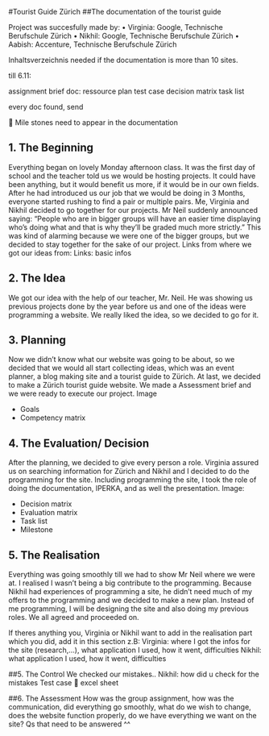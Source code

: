 #Tourist Guide Zürich
##The documentation of the tourist guide

Project was succesfully made by:
•	Virginia: Google, Technische Berufschule Zürich
•	Nikhil: Google, Technische Berufschule Zürich
•	Aabish: Accenture, Technische Berufschule Zürich


Inhaltsverzeichnis needed if the documentation is more than 10 sites.


till 6.11:

assignment brief
doc:
ressource plan 
test case
decision matrix
task list
	
every doc found, send



	Mile stones need to appear in the documentation


## 1. The Beginning
Everything began on lovely Monday afternoon class. It was the first day of school and the teacher told us we would be hosting projects. It could have been anything, but it would benefit us more, if it would be in our own fields. 
After he had introduced us our job that we would be doing in 3 Months, everyone started rushing to find a pair or multiple pairs. Me, Virginia and Nikhil decided to go together for our projects. Mr Neil suddenly announced saying: “People who are in bigger groups will have an easier time displaying who’s doing what and that is why they’ll be graded much more strictly.” This was kind of alarming because we were one of the bigger groups, but we decided to stay together for the sake of our project.
Links from where we got our ideas from:
Links: basic infos

## 2. The Idea 
We got our idea with the help of our teacher, Mr. Neil. He was showing us previous projects done by the year before us and one of the ideas were programming a website. We really liked the idea, so we decided to go for it.

## 3. Planning
Now we didn’t know what our website was going to be about, so we decided that we would all start collecting ideas, which was an event planner, a blog making site and a tourist guide to Zürich. At last, we decided to make a Zürich tourist guide website. We made a Assessment brief and we were ready to execute our project. 
Image
-	Goals
-	Competency matrix

## 4. The Evaluation/ Decision 
After the planning, we decided to give every person a role. Virginia assured us on searching information for Zürich and Nikhil and I decided to do the programming for the site. Including programming the site, I took the role of doing the documentation, IPERKA, and as well the presentation. 
Image:
-	Decision matrix
-	Evaluation matrix
-	Task list
-	Milestone

## 5. The Realisation
Everything was going smoothly till we had to show Mr Neil where we were at. I realised I wasn’t being a big contribute to the programming. Because Nikhil had experiences of programming a site, he didn’t need much of my offers to the programming and we decided to make a new plan. 
Instead of me programming, I will be designing the site and also doing my previous roles. We all agreed and proceeded on.


If theres anything you, Virginia or Nikhil want to add in the realisation part which you did, add it in this section
z.B:
Virginia: where I got the infos for the site (research,…), what application I used, how it went, difficulties
Nikhil: what application I used, how it went, difficulties

##5. The Control
We checked our mistakes..
Nikhil:  how did u check for the mistakes
Test case  excel sheet

##6. The Assessment
How was the group assignment, how was the communication, did everything go smoothly, what do we wish to change, does the website function properly, do we have everything we want on the site?
Qs that need to be answered ^^
